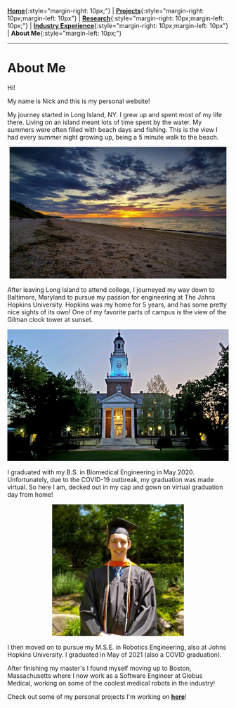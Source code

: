 [**Home**](../index.md){:style="margin-right: 10px;"}
|
[**Projects**](../projects/index.md){:style="margin-right: 10px;margin-left: 10px"}
|
[**Research**](../research/index.md){:style="margin-right: 10px;margin-left: 10px;"}
|
[**Industry Experience**](../industryExperience/index.md){:style="margin-right: 10px;margin-left: 10px"}
|
**About Me**{:style="margin-left: 10px;"}

___

# About Me

Hi!

My name is Nick and this is my personal website!

My journey started in Long Island, NY. I grew up and spent most of my life there. Living on an island meant lots of time spent by the water. My summers were often filled with beach days and fishing. This is the view I had every summer night growing up, being a 5 minute walk to the beach.

<p align="center">
<img width="494" height="300" src="../pics/Sunset.jpg">
</p>

After leaving Long Island to attend college, I journeyed my way down to Baltimore, Maryland to pursue my passion for engineering at The Johns Hopkins University. Hopkins was my home for 5 years, and has some pretty nice sights of its own! One of my favorite parts of campus is the view of the Gilman clock tower at sunset.

<p align="center">
<img width="555" height="300" src="../pics/Gilman.jpg">
</p>

I graduated with my B.S. in Biomedical Engineering in May 2020. Unfortunately, due to the COVID-19 outbreak, my graduation was made virtual. So here I am, decked out in my cap and gown on virtual graduation day from home!

<p align="center">
<img width="300" height="300" src="../pics/Graduation.jpg">
</p>

I then moved on to pursue my M.S.E. in Robotics Engineering, also at Johns Hopkins University. I graduated in May of 2021 (also a COVID graduation).

After finishing my master's I found myself moving up to Boston, Massachusetts where I now work as a Software Engineer at Globus Medical, working on some of the coolest medical robots in the industry!

Check out some of my personal projects I'm working on [**here**](../projects/index.md#projects)!



